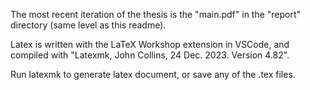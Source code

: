 The most recent iteration of the thesis is the "main.pdf" in the "report" directory (same level as this readme). 


Latex is written with the LaTeX Workshop extension in VSCode, and compiled with "Latexmk, John Collins, 24 Dec. 2023. Version 4.82".

Run latexmk to generate latex document, or save any of the .tex files. 